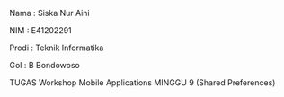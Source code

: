 Nama : Siska Nur Aini

NIM : E41202291

Prodi : Teknik Informatika

Gol : B Bondowoso

TUGAS Workshop Mobile Applications MINGGU 9 (Shared Preferences)

